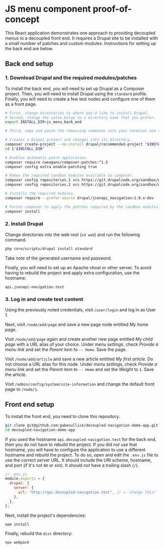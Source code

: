 JS menu component proof-of-concept
===

This React application demonstrates one approach to providing decoupled menus
to a decoupled front end. It requires a Drupal site to be installed with a
small number of patches and custom modules. Instructions for setting up the
back end are below.

## Back end setup

### 1. Download Drupal and the required modules/patches

To install the back end, you will need to set up Drupal as a Composer project.
Then, you will need to install Drupal using the `standard` profile. Finally,
you will need to create a few test nodes and configure one of them as a front
page.

```sh
# First, change directories to where you'd like to install Drupal.
# Second, change the value below to a directory name that you prefer.
export INSTALL_DIR=js_menu_back_end

# Third, copy and paste the remaining commands into your terminal and run them.

# Creates a Drupal project and changes into its directory.
composer create-project --no-install drupal/recommended-project "$INSTALL_DIR"
cd 1"$INSTALL_DIR"

# Enables automatic patch application.
composer require cweagans/composer-patches:^1.5
composer config extra.enable-patching true

# Makes the required sandbox modules available to composer.
composer config repositories.1 vcs https://git.drupalcode.org/sandbox/gabesullice-3175825.git
composer config repositories.2 vcs https://git.drupalcode.org/sandbox/gabesullice-3175828.git

# Installs the required modules.
composer require --prefer-source drupal/jsonapi_navigation:1.0.x-dev

# Forces composer to apply the patches required by the sandbox modules.
composer install
```

### 2. Install Drupal

Change directories into the web root (`cd web`) and run the following command.

```sh
php core/scripts/drupal install standard
```

Take note of the generated username and password.

Finally, you will need to set up an Apache vhost or other server. To avoid
having to rebuild the project and apply extra configuration, use the hostname:

```
api.jsonapi-navigation.test
```

### 3. Log in and create test content

Using the previously noted credentials, visit `/user/login` and log in as User
1.

Next, visit `/node/add/page` and save a new page node entitled _My home page_.

Visit  `/node/add/page` again and create another new page entitled _My child
page_ with a URL alias of your choice. Under _menu settings_, check _Provide a
menu link_ and set the _Parent item_ to `-- Home`. Save the page.

Visit  `/node/add/article` and save a new article entitled _My first article_.
Do not choose a URL alias for this node. Under _menu settings_, check _Provide
a menu link_ and set the _Parent item_ to `-- Home` and set the _Weight_ to
`1`. Save the article.

Visit `/admin/config/system/site-information` and change the default front page
to `/node/1`.

## Front end setup

To install the front end, you need to clone this repository.

```sh
git clone git@github.com:gabesullice/decoupled-navigation-demo-app.git
cd decoupled-navigation-demo-app
```

If you used the hostname `api.decoupled-navigation.test` for the back end, then
you do not have to rebuild the project. If you did _not_ use that hostname, you
will have to configure the application to use a different hostname and rebuild
the project. To do so, open and edit the `.env.js` file to use the correct
server URL. It should include the URI scheme, hostname, and port (if it's
not `80` or `443`). It should _not_ have a trailing slash (`/`).

```js
// .env.js
module.exports = {
  drupal: {
    server: {
      url: "http://api.decoupled-navigation.test", // <- change this!
    },
  },
};
```

Next, install the project's dependencies:

```sh
npm install
```

Finally, rebuild the `dist` directory:

```sh
npx webpack
```
